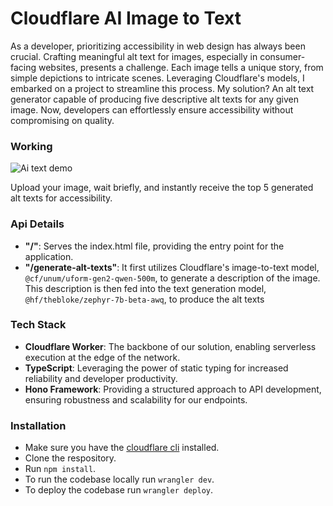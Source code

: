 # Cloudflare AI Image to Text

As a developer, prioritizing accessibility in web design has always been crucial. Crafting meaningful alt text for images, especially in consumer-facing websites, presents a challenge. Each image tells a unique story, from simple depictions to intricate scenes. Leveraging Cloudflare's models, I embarked on a project to streamline this process. My solution? An alt text generator capable of producing five descriptive alt texts for any given image. Now, developers can effortlessly ensure accessibility without compromising on quality.

### Working 
![Ai text demo](https://pub-2e209747425f40cdacae2d98eae729f3.r2.dev/ai-text-demo.png)


Upload your image, wait briefly, and instantly receive the top 5 generated alt texts for accessibility.

### Api Details
- **"/"**: Serves the index.html file, providing the entry point for the application.
- **"/generate-alt-texts"**: It first utilizes Cloudflare's image-to-text model, `@cf/unum/uform-gen2-qwen-500m`, to generate a description of the image. This description is then fed into the text generation model, `@hf/thebloke/zephyr-7b-beta-awq`, to produce the alt texts

### Tech Stack
- **Cloudflare Worker**: The backbone of our solution, enabling serverless execution at the edge of the network.
- **TypeScript**: Leveraging the power of static typing for increased reliability and developer productivity.
- **Hono Framework**: Providing a structured approach to API development, ensuring robustness and scalability for our endpoints.

### Installation

- Make sure you have the [cloudflare cli](https://developers.cloudflare.com/workers/get-started/guide/) installed.
- Clone the respository.
- Run `npm install`.
- To run the codebase locally run `wrangler dev`.
- To deploy the codebase run `wrangler deploy`.